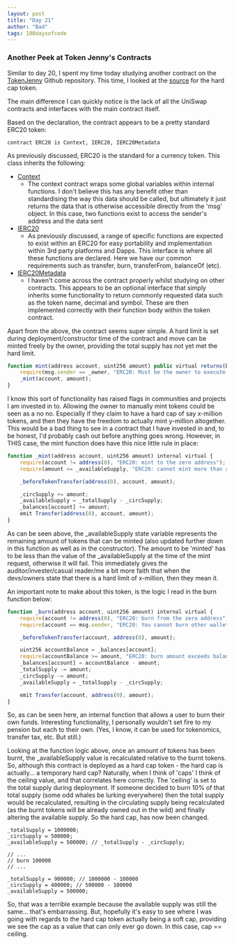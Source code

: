 ```yaml
---
layout: post
title: "Day 21"
author: "Bad"
tags: 100daysofcode
---
```


### Another Peek at Token Jenny's Contracts

Similar to day 20, I spent my time today studying another contract on the [TokenJenny](https://tokenjenny.one/) Github repository. This time, I looked at the [source](https://github.com/shimmyshine/Token-Jenny-Public/blob/main/Contracts/HardCapToken.sol) for the hard cap token.

The main difference I can quickly notice is the lack of all the UniSwap contracts and interfaces with the main contract itself. 

Based on the declaration, the contract appears to be a pretty standard ERC20 token:

```
contract ERC20 is Context, IERC20, IERC20Metadata
```

As previously discussed, ERC20 is the standard for a currency token. This class inherits the following:

- [Context](https://github.com/shimmyshine/Token-Jenny-Public/blob/main/Contracts/Context.sol)
  - The context contract wraps some global variables within internal functions. I don't believe this has any benefit other than standardising the way this data should be called, but ultimately it just returns the data that is otherwise accessible directly from the 'msg' object. In this case, two functions exist to access the sender's address and the data sent
- [IERC20](https://github.com/shimmyshine/Token-Jenny-Public/blob/main/Contracts/IERC20.sol)
  - As previously discussed, a range of specific functions are expected to exist within an ERC20 for easy portability and implementation within 3rd party platforms and Dapps. This interface is where all these functions are declared. Here we have our common requirements such as transfer, burn, transferFrom, balanceOf (etc).
- [IERC20Metadata](https://github.com/shimmyshine/Token-Jenny-Public/blob/main/Contracts/IERC20Metadata.sol)
  - I haven't come across the contract properly whilst studying on other contracts. This appears to be an optional interface that simply inherits some functionality to return commonly requested data such as the token name, decimal and symbol. These are then implemented correctly with their function body within the token contract.

Apart from the above, the contract seems super simple. A hard limit is set during deployment/constructor time of the contract and move can be minted freely by the owner, providing the total supply has not yet met the hard limit.

```javascript
function mint(address account, uint256 amount) public virtual returns(bool) {
	require(msg.sender == _owner, "ERC20: Must be the owner to execute mint");
	_mint(account, amount);
}
```

I know this sort of functionality has raised flags in communities and projects I am invested in to. Allowing the owner to manually mint tokens could be seen as a no no. Especially if they claim to have a hard cap of say x-million tokens, and then they have the freedom to actually mint y-million altogether. This would be a bad thing to see in a contract that I have invested in and, to be honest, I'd probably cash out before anything goes wrong. However, in THIS case, the mint function does have this nice little rule in place:

```javascript
function _mint(address account, uint256 amount) internal virtual {
    require(account != address(0), "ERC20: mint to the zero address");
    require(amount <= _availableSupply, "ERC20: cannot mint more than available");

    _beforeTokenTransfer(address(0), account, amount);

    _circSupply += amount;
    _availableSupply = _totalSupply - _circSupply;
    _balances[account] += amount;
	emit Transfer(address(0), account, amount);
}
```

As can be seen above, the _availableSupply state variable represents the remaining amount of tokens that can be minted (also updated further down in this function as well as in the constructor). The amount to be 'minted' has to be less than the value of the _availableSupply at the time of the mint request, otherwise it will fail. This immediately gives the auditor/invester/casual reader/me a bit more faith that when the devs/owners state that there is a hard limit of x-million, then they mean it.

An important note to make about this token, is the logic I read in the burn function below:

```javascript
function _burn(address account, uint256 amount) internal virtual {
    require(account != address(0), "ERC20: burn from the zero address");
    require(account == msg.sender, "ERC20: You cannot burn other wallets");

    _beforeTokenTransfer(account, address(0), amount);

    uint256 accountBalance = _balances[account];
    require(accountBalance >= amount, "ERC20: burn amount exceeds balance");
    _balances[account] = accountBalance - amount;
    _totalSupply -= amount;
    _circSupply -= amount;
    _availableSupply = _totalSupply - _circSupply;

    emit Transfer(account, address(0), amount);
}
```

So, as can be seen here, an internal function that allows a user to burn their own funds. Interesting functionality, I personally wouldn't set fire to my pension but each to their own. (Yes, I know, it can be used for tokenomics, transfer tax, etc. But still.)

Looking at the function logic above, once an amount of tokens has been burnt, the _availableSupply value is recalculated relative to the burnt tokens. So, although this contract is deployed as a hard cap token - the hard cap is actually... a temporary hard cap? Naturally, when I think of 'caps' I think of the ceiling value, and that correlates here correctly. The 'ceiling' is set to the total supply during deployment. If someone decided to burn 10% of that total supply (some odd whales be lurking everywhere) then the total supply would be recalculated, resulting in the circulating supply being recalculated (as the burnt tokens will be already owned out in the wild) and finally altering the available supply. So the hard cap, has now been changed.

```
_totalSupply = 1000000;
_circSupply = 500000;
_availableSupply = 500000; // _totalSupply - _circSupply;

// ...
// burn 100000
// ...

_totalSupply = 900000; // 1000000 - 100000
_circSupply = 400000; // 500000 - 100000
_availableSupply = 500000;
```

So, that was a terrible example because the available supply was still the same... that's embarrassing. But, hopefully it's easy to see where I was going with regards to the hard cap token actually being a soft cap, providing we see the cap as a value that can only ever go down. In this case, cap == ceiling.